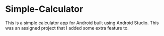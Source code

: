 # Simple-Calculator
This is a simple calculator app for Android built using Android Studio. This was an assigned project that I added some extra feature to.
